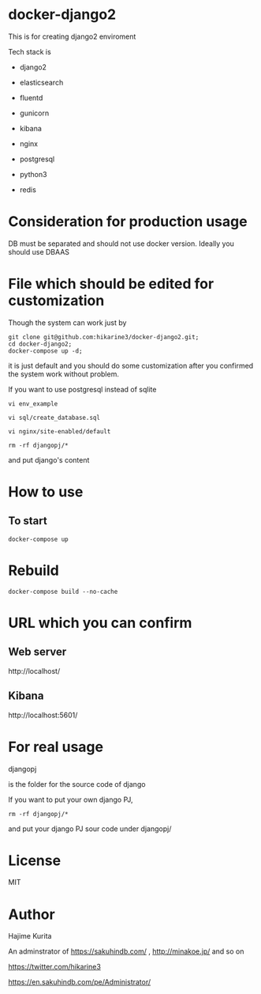 # docker-django2

This is for creating django2 enviroment

Tech stack is

- django2

- elasticsearch

- fluentd

- gunicorn

- kibana

- nginx

- postgresql

- python3

- redis

# Consideration for production usage

DB must be separated and should not use docker version. Ideally you should use DBAAS

# File which should be edited for customization

Though the system can work just by

```
git clone git@github.com:hikarine3/docker-django2.git;
cd docker-django2;
docker-compose up -d;
```

it is just default and you should do some customization after you confirmed the system work without problem.

If you want to use postgresql instead of sqlite

```
vi env_example
```

```
vi sql/create_database.sql
```

```
vi nginx/site-enabled/default
```

```
rm -rf djangopj/*
```
and put django's content

# How to use

## To start

```
docker-compose up
```

# Rebuild

```
docker-compose build --no-cache
```

# URL which you can confirm

## Web server
http://localhost/


## Kibana
http://localhost:5601/

# For real usage

djangopj

is the folder for the source code of django

If you want to put your own django PJ,

```
rm -rf djangopj/*
```

and put your django PJ sour code under djangopj/

# License

MIT

# Author

Hajime Kurita

An adminstrator of https://sakuhindb.com/ , http://minakoe.jp/ and so on

https://twitter.com/hikarine3

https://en.sakuhindb.com/pe/Administrator/

